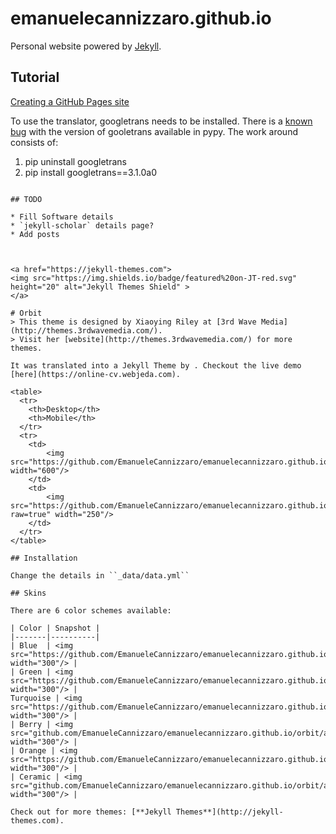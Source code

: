# emanuelecannizzaro.github.io

Personal website powered by [Jekyll](https://github.com/jekyll/jekyll).

## Tutorial

[Creating a GitHub Pages site](https://docs.github.com/en/pages/getting-started-with-github-pages/creating-a-github-pages-site)


To use the translator, googletrans needs to be installed.
There is a [known bug](https://stackoverflow.com/questions/52455774/googletrans-stopped-working-with-error-nonetype-object-has-no-attribute-group) with the version of gooletrans available in pypy.
The work around consists of:

1. pip uninstall googletrans
1. pip install googletrans==3.1.0a0


```

## TODO

* Fill Software details
* `jekyll-scholar` details page?
* Add posts



<a href="https://jekyll-themes.com">
<img src="https://img.shields.io/badge/featured%20on-JT-red.svg" height="20" alt="Jekyll Themes Shield" >
</a>

# Orbit
> This theme is designed by Xiaoying Riley at [3rd Wave Media](http://themes.3rdwavemedia.com/).
> Visit her [website](http://themes.3rdwavemedia.com/) for more themes.

It was translated into a Jekyll Theme by . Checkout the live demo [here](https://online-cv.webjeda.com).

<table>
  <tr>
    <th>Desktop</th>
    <th>Mobile</th>
  </tr>
  <tr>
    <td>
        <img src="https://github.com/EmanueleCannizzaro/emanuelecannizzaro.github.io/orbit/assets/images/desktop.png" width="600"/>
    </td>
    <td>
        <img src="https://github.com/EmanueleCannizzaro/emanuelecannizzaro.github.io/orbit/assets/images/mobile.png?raw=true" width="250"/>
    </td>
  </tr>
</table>

## Installation

Change the details in ``_data/data.yml``

## Skins

There are 6 color schemes available:

| Color | Snapshot |
|-------|----------|
| Blue  | <img src="https://github.com/EmanueleCannizzaro/emanuelecannizzaro.github.io/orbit/assets/blue.jpg" width="300"/> |
| Green | <img src="https://github.com/EmanueleCannizzaro/emanuelecannizzaro.github.io/orbit/assets/green.jpg" width="300"/> |
Turquoise | <img src="https://github.com/EmanueleCannizzaro/emanuelecannizzaro.github.io/orbit/assets/turquoise.jpg" width="300"/> |
| Berry | <img src="github.com/EmanueleCannizzaro/emanuelecannizzaro.github.io/orbit/assets/berry.jpg" width="300"/> |
| Orange | <img src="https://github.com/EmanueleCannizzaro/emanuelecannizzaro.github.io/orbit/assets//orange.jpg" width="300"/> |
| Ceramic | <img src="github.com/EmanueleCannizzaro/emanuelecannizzaro.github.io/orbit/assets//ceramic.jpg" width="300"/> |

Check out for more themes: [**Jekyll Themes**](http://jekyll-themes.com).

